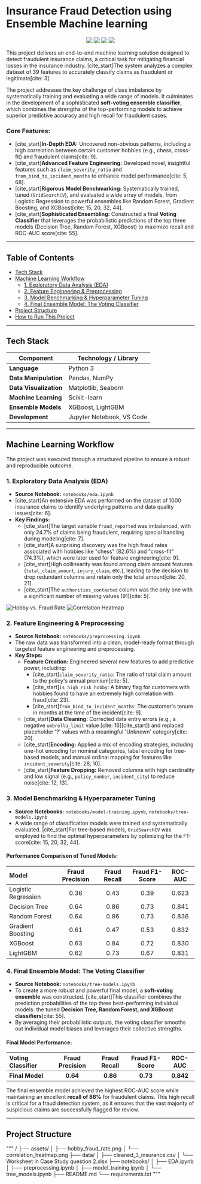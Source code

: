 # Insurance Fraud Detection using Ensemble Machine learning

<p align="center">
  <img src="https://img.shields.io/badge/Python-3.9-blue.svg">
  <img src="https://img.shields.io/badge/ML%20Library-Scikit--learn-orange.svg">
  <img src="https://img.shields.io/badge/Ensemble%20Learning-Voting%20Classifier-blueviolet.svg">
  <img src="https://img.shields.io/badge/Problem-Classification-yellow.svg">
</p>

This project delivers an end-to-end machine learning solution designed to detect fraudulent insurance claims, a critical task for mitigating financial losses in the insurance industry. [cite_start]The system analyzes a complex dataset of 39 features to accurately classify claims as fraudulent or legitimate[cite: 3].

The project addresses the key challenge of class imbalance by systematically training and evaluating a wide range of models. It culminates in the development of a sophisticated **soft-voting ensemble classifier**, which combines the strengths of the top-performing models to achieve superior predictive accuracy and high recall for fraudulent cases.

### Core Features:
* [cite_start]**In-Depth EDA:** Uncovered non-obvious patterns, including a high correlation between certain customer hobbies (e.g., chess, cross-fit) and fraudulent claims[cite: 9].
* [cite_start]**Advanced Feature Engineering:** Developed novel, insightful features such as `claim_severity_ratio` and `from_bind_to_incident_months` to enhance model performance[cite: 5, 68].
* [cite_start]**Rigorous Model Benchmarking:** Systematically trained, tuned (`GridSearchCV`), and evaluated a wide array of models, from Logistic Regression to powerful ensembles like Random Forest, Gradient Boosting, and XGBoost[cite: 15, 20, 32, 44].
* [cite_start]**Sophisticated Ensembling:** Constructed a final **Voting Classifier** that leverages the probabilistic predictions of the top three models (Decision Tree, Random Forest, XGBoost) to maximize recall and ROC-AUC score[cite: 55].

---

## Table of Contents
- [Tech Stack](#tech-stack)
- [Machine Learning Workflow](#machine-learning-workflow)
  - [1. Exploratory Data Analysis (EDA)](#1-exploratory-data-analysis-eda)
  - [2. Feature Engineering & Preprocessing](#2-feature-engineering--preprocessing)
  - [3. Model Benchmarking & Hyperparameter Tuning](#3-model-benchmarking--hyperparameter-tuning)
  - [4. Final Ensemble Model: The Voting Classifier](#4-final-ensemble-model-the-voting-classifier)
- [Project Structure](#project-structure)
- [How to Run This Project](#how-to-run-this-project)

---

## Tech Stack

| Component             | Technology / Library                                       |
| --------------------- | ---------------------------------------------------------- |
| **Language** | Python 3                                                   |
| **Data Manipulation** | Pandas, NumPy                                              |
| **Data Visualization**| Matplotlib, Seaborn                                        |
| **Machine Learning** | Scikit-learn                                               |
| **Ensemble Models** | XGBoost, LightGBM                                          |
| **Development** | Jupyter Notebook, VS Code                                  |

---

## Machine Learning Workflow

The project was executed through a structured pipeline to ensure a robust and reproducible outcome.

### 1. Exploratory Data Analysis (EDA)
* **Source Notebook:** `notebooks/eda.ipynb`
* [cite_start]An extensive EDA was performed on the dataset of 1000 insurance claims to identify underlying patterns and data quality issues[cite: 6].
* **Key Findings:**
    * [cite_start]The target variable `fraud_reported` was imbalanced, with only 24.7% of claims being fraudulent, requiring special handling during modeling[cite: 7].
    * [cite_start]A surprising discovery was the high fraud rates associated with hobbies like "chess" (82.6%) and "cross-fit" (74.3%), which were later used for feature engineering[cite: 9].
    * [cite_start]High collinearity was found among claim amount features (`total_claim_amount`, `injury_claim`, etc.), leading to the decision to drop redundant columns and retain only the total amount[cite: 20, 21].
    * [cite_start]The `authorities_contacted` column was the only one with a significant number of missing values (91)[cite: 5].

![Hobby vs. Fraud Rate](assets/hobby_fraud_rate.png)
![Correlation Heatmap](assets/correlation_heatmap.png)

### 2. Feature Engineering & Preprocessing
* **Source Notebook:** `notebooks/preprocessing.ipynb`
* The raw data was transformed into a clean, model-ready format through targeted feature engineering and preprocessing.
* **Key Steps:**
    * **Feature Creation:** Engineered several new features to add predictive power, including:
        * [cite_start]`claim_severity_ratio`: The ratio of total claim amount to the policy's annual premium[cite: 5].
        * [cite_start]`is_high_risk_hobby`: A binary flag for customers with hobbies found to have an extremely high correlation with fraud[cite: 23].
        * [cite_start]`from_bind_to_incident_months`: The customer's tenure in months at the time of the incident[cite: 9].
    * [cite_start]**Data Cleaning:** Corrected data entry errors (e.g., a negative `umbrella_limit` value [cite: 16][cite_start]) and replaced placeholder '?' values with a meaningful 'Unknown' category[cite: 20].
    * [cite_start]**Encoding:** Applied a mix of encoding strategies, including one-hot encoding for nominal categories, label encoding for tree-based models, and manual ordinal mapping for features like `incident_severity`[cite: 28, 10].
    * [cite_start]**Feature Dropping:** Removed columns with high cardinality and low signal (e.g., `policy_number`, `incident_city`) to reduce noise[cite: 12, 13].

### 3. Model Benchmarking & Hyperparameter Tuning
* **Source Notebooks:** `notebooks/model-training.ipynb`, `notebooks/tree-models.ipynb`
* A wide range of classification models were trained and systematically evaluated. [cite_start]For tree-based models, `GridSearchCV` was employed to find the optimal hyperparameters by optimizing for the F1-score[cite: 15, 20, 32, 44].

#### Performance Comparison of Tuned Models:

| Model                 | Fraud Precision | Fraud Recall | Fraud F1-Score | ROC-AUC |
| :-------------------- | :-------------: | :----------: | :------------: | :-----: |
| Logistic Regression   |      0.36       |     0.43     |      0.39      |  0.623  |
| Decision Tree         |      0.64       |     0.86     |      0.73      |  0.841  |
| Random Forest         |      0.64       |     0.86     |      0.73      |  0.836  |
| Gradient Boosting     |      0.61       |     0.47     |      0.53      |  0.832  |
| XGBoost               |      0.63       |     0.84     |      0.72      |  0.830  |
| LightGBM              |      0.62       |     0.73     |      0.67      |  0.831  |

### 4. Final Ensemble Model: The Voting Classifier
* **Source Notebook:** `notebooks/tree-models.ipynb`
* To create a more robust and powerful final model, a **soft-voting ensemble** was constructed. [cite_start]This classifier combines the prediction probabilities of the top three best-performing individual models: the tuned **Decision Tree, Random Forest, and XGBoost classifiers**[cite: 55].
* By averaging their probabilistic outputs, the voting classifier smooths out individual model biases and leverages their collective strengths.

#### Final Model Performance:

| Voting Classifier | Fraud Precision | Fraud Recall | Fraud F1-Score | ROC-AUC |
| :--- | :---: | :---: | :---: | :---: |
| **Final Model** | **0.64** | **0.86** | **0.73** | **0.842** |

The final ensemble model achieved the highest ROC-AUC score while maintaining an excellent **recall of 86%** for fraudulent claims. This high recall is critical for a fraud detection system, as it ensures that the vast majority of suspicious claims are successfully flagged for review.

---

## Project Structure

"""
/
├── assets/
│   ├── hobby_fraud_rate.png
│   └── correlation_heatmap.png
├── data/
│   ├── cleaned_3_insurance.csv
│   └── Worksheet in Case Study question 2.xlsx
├── notebooks/
│   ├── EDA.ipynb
│   ├── preprocessing.ipynb
│   ├── model_training.ipynb
│   └── tree_models.ipynb
├── README.md
└── requirements.txt
"""